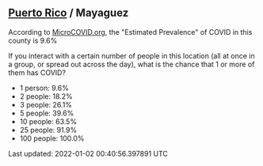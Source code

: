 
## [Puerto Rico](/united-states/puerto-rico) / Mayaguez

According to [MicroCOVID.org](http://microcovid.org),
the "Estimated Prevalence" of COVID in this county is 9.6%

If you interact with a certain number of people in this location
(all at once in a group, or spread out across the day), what is the chance that
1 or more of them has COVID?

- 1 person: 9.6%
- 2 people: 18.2%
- 3 people: 26.1%
- 5 people: 39.6%
- 10 people: 63.5%
- 25 people: 91.9%
- 100 people: 100.0%

Last updated: 2022-01-02 00:40:56.397891 UTC
